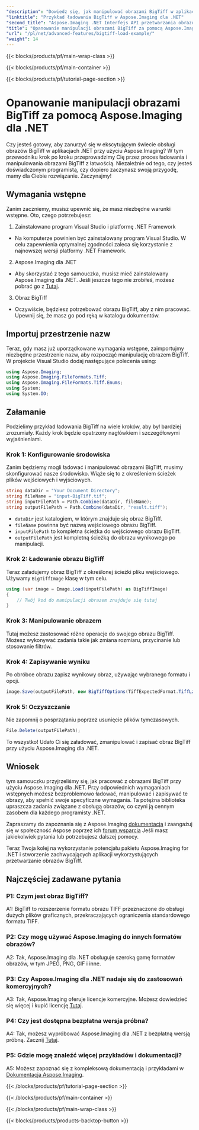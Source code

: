 ```yaml
---
"description": "Dowiedz się, jak manipulować obrazami BigTiff w aplikacjach .NET za pomocą Aspose.Imaging dla .NET. Postępuj zgodnie z naszym przewodnikiem krok po kroku, aby płynnie obsługiwać obrazy."
"linktitle": "Przykład ładowania BigTiff w Aspose.Imaging dla .NET"
"second_title": "Aspose.Imaging .NET Interfejs API przetwarzania obrazu"
"title": "Opanowanie manipulacji obrazami BigTiff za pomocą Aspose.Imaging dla .NET"
"url": "/pl/net/advanced-features/bigtiff-load-example/"
"weight": 14
---
```


{{< blocks/products/pf/main-wrap-class >}}

{{< blocks/products/pf/main-container >}}

{{< blocks/products/pf/tutorial-page-section >}}

# Opanowanie manipulacji obrazami BigTiff za pomocą Aspose.Imaging dla .NET

Czy jesteś gotowy, aby zanurzyć się w ekscytującym świecie obsługi obrazów BigTiff w aplikacjach .NET przy użyciu Aspose.Imaging? W tym przewodniku krok po kroku przeprowadzimy Cię przez proces ładowania i manipulowania obrazami BigTiff z łatwością. Niezależnie od tego, czy jesteś doświadczonym programistą, czy dopiero zaczynasz swoją przygodę, mamy dla Ciebie rozwiązanie. Zaczynajmy!

## Wymagania wstępne

Zanim zaczniemy, musisz upewnić się, że masz niezbędne warunki wstępne. Oto, czego potrzebujesz:

1. Zainstalowano program Visual Studio i platformę .NET Framework
- Na komputerze powinien być zainstalowany program Visual Studio. W celu zapewnienia optymalnej zgodności zaleca się korzystanie z najnowszej wersji platformy .NET Framework.

2. Aspose.Imaging dla .NET
- Aby skorzystać z tego samouczka, musisz mieć zainstalowany Aspose.Imaging dla .NET. Jeśli jeszcze tego nie zrobiłeś, możesz pobrać go z [Tutaj](https://releases.aspose.com/imaging/net/).

3. Obraz BigTiff
- Oczywiście, będziesz potrzebować obrazu BigTiff, aby z nim pracować. Upewnij się, że masz go pod ręką w katalogu dokumentów.

## Importuj przestrzenie nazw

Teraz, gdy masz już uporządkowane wymagania wstępne, zaimportujmy niezbędne przestrzenie nazw, aby rozpocząć manipulację obrazem BigTiff. W projekcie Visual Studio dodaj następujące polecenia using:

```csharp
using Aspose.Imaging;
using Aspose.Imaging.FileFormats.Tiff;
using Aspose.Imaging.FileFormats.Tiff.Enums;
using System;
using System.IO;
```

## Załamanie

Podzielimy przykład ładowania BigTiff na wiele kroków, aby był bardziej zrozumiały. Każdy krok będzie opatrzony nagłówkiem i szczegółowymi wyjaśnieniami.

### Krok 1: Konfigurowanie środowiska

Zanim będziemy mogli ładować i manipulować obrazami BigTiff, musimy skonfigurować nasze środowisko. Wiąże się to z określeniem ścieżek plików wejściowych i wyjściowych.

```csharp
string dataDir = "Your Document Directory";
string fileName = "input-BigTiff.tif";
string inputFilePath = Path.Combine(dataDir, fileName);
string outputFilePath = Path.Combine(dataDir, "result.tiff");
```

- `dataDir` jest katalogiem, w którym znajduje się obraz BigTiff.
- `fileName` powinna być nazwą wejściowego obrazu BigTiff.
- `inputFilePath` to kompletna ścieżka do wejściowego obrazu BigTiff.
- `outputFilePath` jest kompletną ścieżką do obrazu wynikowego po manipulacji.

### Krok 2: Ładowanie obrazu BigTiff

Teraz załadujemy obraz BigTiff z określonej ścieżki pliku wejściowego. Używamy `BigTiffImage` klasę w tym celu.

```csharp
using (var image = Image.Load(inputFilePath) as BigTiffImage)
{
    // Twój kod do manipulacji obrazem znajduje się tutaj
}
```

### Krok 3: Manipulowanie obrazem

Tutaj możesz zastosować różne operacje do swojego obrazu BigTiff. Możesz wykonywać zadania takie jak zmiana rozmiaru, przycinanie lub stosowanie filtrów.

### Krok 4: Zapisywanie wyniku

Po obróbce obrazu zapisz wynikowy obraz, używając wybranego formatu i opcji.

```csharp
image.Save(outputFilePath, new BigTiffOptions(TiffExpectedFormat.TiffLzwRgba));
```

### Krok 5: Oczyszczanie

Nie zapomnij o posprzątaniu poprzez usunięcie plików tymczasowych.

```csharp
File.Delete(outputFilePath);
```

To wszystko! Udało Ci się załadować, zmanipulować i zapisać obraz BigTiff przy użyciu Aspose.Imaging dla .NET.

## Wniosek

tym samouczku przyjrzeliśmy się, jak pracować z obrazami BigTiff przy użyciu Aspose.Imaging dla .NET. Przy odpowiednich wymaganiach wstępnych możesz bezproblemowo ładować, manipulować i zapisywać te obrazy, aby spełnić swoje specyficzne wymagania. Ta potężna biblioteka upraszcza zadania związane z obsługą obrazów, co czyni ją cennym zasobem dla każdego programisty .NET.

Zapraszamy do zapoznania się z Aspose.Imaging [dokumentacja](https://reference.aspose.com/imaging/net/) i zaangażuj się w społeczność Aspose poprzez ich [forum wsparcia](https://forum.aspose.com/) Jeśli masz jakiekolwiek pytania lub potrzebujesz dalszej pomocy.

Teraz Twoja kolej na wykorzystanie potencjału pakietu Aspose.Imaging for .NET i stworzenie zachwycających aplikacji wykorzystujących przetwarzanie obrazów BigTiff.

## Najczęściej zadawane pytania

### P1: Czym jest obraz BigTiff?

A1: BigTiff to rozszerzenie formatu obrazu TIFF przeznaczone do obsługi dużych plików graficznych, przekraczających ograniczenia standardowego formatu TIFF.

### P2: Czy mogę używać Aspose.Imaging do innych formatów obrazów?

A2: Tak, Aspose.Imaging dla .NET obsługuje szeroką gamę formatów obrazów, w tym JPEG, PNG, GIF i inne.

### P3: Czy Aspose.Imaging dla .NET nadaje się do zastosowań komercyjnych?

A3: Tak, Aspose.Imaging oferuje licencje komercyjne. Możesz dowiedzieć się więcej i kupić licencję [Tutaj](https://purchase.aspose.com/buy).

### P4: Czy jest dostępna bezpłatna wersja próbna?

A4: Tak, możesz wypróbować Aspose.Imaging dla .NET z bezpłatną wersją próbną. Zacznij [Tutaj](https://releases.aspose.com/).

### P5: Gdzie mogę znaleźć więcej przykładów i dokumentacji?

A5: Możesz zapoznać się z kompleksową dokumentacją i przykładami w [Dokumentacja Aspose.Imaging](https://reference.aspose.com/imaging/net/).

{{< /blocks/products/pf/tutorial-page-section >}}

{{< /blocks/products/pf/main-container >}}

{{< /blocks/products/pf/main-wrap-class >}}

{{< blocks/products/products-backtop-button >}}